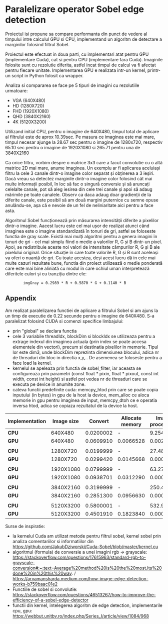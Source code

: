 
# Paralelizare operator Sobel edge detection

Proiectul isi propune sa compare performanta din punct de vedere al timpului intre calculul GPU si CPU, implementand un algoritm de detectare a marginilor folosind filtrul Sobel.

Proiectul este efectuat in doua parti, cu implementari atat pentru GPU (implementare Cuda), cat si pentru CPU (implementare fara Cuda). Imaginile folosite sunt cu rezolutie diferita, astfel incat timpul de calcul va fi afectat pentru fiecare unitate. 
Implementarea GPU e realizata intr-un kernel, printr-un script in Python folosit ca wrapper.

Analiza si compararea se face pe 5 tipuri de imagini cu rezolutiile urmatoare:
- VGA (640X480)
- HD (1280X720)
- FHD (1920X1080)
- QHD (3840X2160)
- 4K (5120X3200)


Utilizand initial CPU, pentru o imagine de 640X480, timpul total de aplicare al filtrului este de aprox 10.39sec. Pe masura ce imaginea este mai mare, timpul necesar ajunge la 28.67 sec pentru o imagine de 1280x720, respectiv 65.10 sec pentru o imagine de 1920X1080 si 265.71 pentru una de 3840X2160	

Ca orice filtru, vorbim despre o matrice 3x3 care a facut convolutie cu o altă matrice 2D mai mare, anume imaginea. Un exemplu ar fi aplicarea aceluiași filtru la cele 3 canale dintr-o imagine color separat și obținerea a 3 ieșiri. Dacă vreau sa detectez marginile dintr-o imagine color folosind cât mai multe informații posibil, în loc să fac o singură conversie și să aruncați celelalte canale, pot să aleg iesirea din cele trei canale și apoi să adaug mărimile pe toate canalele. Observ ca daca adaug doar gradienții de la diferite canale, este posibil să am două margini puternice cu semne opuse anulându-se, așa că e nevoie de un fel de neliniaritate aici pentru a face asta.

Algoritmul Sobel funcționează prin măsurarea intensității diferite a pixelilor dintr-o imagine. Aacest lucru este cel mai ușor de realizat atunci când imaginea este o imagine standardizată în tonuri de gri, astfel se foloseste functia de gray scale. Există mai mulți algoritmi pentru a genera imagini în tonuri de gri - cel mai simplu fiind o medie a valorilor R, G și B dintr-un pixel. Apoi, se redistribuie aceste noi valori de intensitate câmpurilor R, G și B ale pixelului original. Orice situație în care toate valorile R, G și B sunt aceleași va oferi o nuanță de gri. Cu toate acestea, deși acest lucru dă in cele mai multe cazuri rezultate bune, functia din proiect utilizează o medie ponderată care este mai bine aliniată cu modul în care ochiul uman interpretează diferitele culori și cu tranziția dintre ele:

            imgGray = 0.2989 * R + 0.5870 * G + 0.1140 * B
            
## Appendix

Am realizat paralelizarea functiei de aplicare a filtrului Sobel si am ajuns la un timp de executie de 0.22 secunde pentru o imagine de 640X480. S-a paralelizat folosind CUDA si comenzi specifice limbajului:
- prin "global" se declara functia
- cele 3 variabile threadIdx, blockDim si blockIdx se utilizeaza pentru a extrage indexul din imaginea actuala (prin index se poate accesa elementele din vectori), precum si destinatia pixelilor in memorie. Tipul lor este dim3, unde blockDim reprezinta dimensiunea blocului, adica nr de threaduri din bloc in directia x,y,.. De asemenea se foloseste pentru a face load la kernel.
- kernelul se apeleaza prin functia de sobel_filter, iar aceasta se configureaza prin parametri (const float * pixin, float * pixout, const int width, const int height) si astfel pot vedea nr de threaduri care se executa pe device in anumite zone.
- cateva functii predefinite cuda: memcpy_htod prin care se poate copia inputului (in bytes) in gpu de la host la device, mem_alloc ce aloca memorie in gpu pentru imaginea de input, memcpy_dtoh ce e operatia inversa htod, adica se copiaza rezultatul de la device la host.



| Implementation | Image size | Convert   | Allocate memory | Image processing | Convert from GPU | Saving    | Total time |
| -------------- | ---------- | ----------| --------------- | ---------------- | -----------------| --------- | ---------- |
| **CPU**        | 640X480    | 0.0200002 | -               | 9.2549998        | -                | 0.1200001 | 10.395002  |
| **GPU**        | 640X480    | 0.0609910 | 0.0066528       | 0.0022110        | 0.0023078        | 0.1253440 | 0.2256432  |
|                |            |           |                 |                  |                  |           |            |
| **CPU**        | 1280X720   | 0.0199999 | -               | 27.481999        | -                | 0.1700000 | 29.671999  |
| **GPU**        | 1280X720   | 0.0299420 | 0.0145668       | 0.0002372        | 0.0056648        | 0.1365141 | 0.1929452  |
|                |            |           |                 |                  |                  |           |            |
| **CPU**        | 1920X1080  | 0.0799999 | -               | 63.271000        | -                | 0.7500000 | 67.101000  |
| **GPU**        | 1920X1080  | 0.0938701 | 0.0312290       | 0.0003209        | 0.0103600        | 0.5749020 | 0.8405869  |
|                |            |           |                 |                  |                  |           |            |
| **CPU**        | 3840X2160  | 0.3199999 | -               | 250.45799        | -                | 2.9400000 | 265.71432  |
| **GPU**        | 3840X2160  | 0.2851300 | 0.0956630       | 0.0002830        | 0.0324380        | 1.9789669 | 2.9856544  |
|                |            |           |                 |                  |                  |           |            |
| **CPU**        | 5120X3200  | 0.5800001 | -               | 532.90599        | -                | 5.3599998 | 555.54334  |
| **GPU**        | 5120X3200  | 0.4501910 | 0.1823840       | 0.0002810        | 0.0589640        | 3.8527259 | 5.5385435  |

Surse de inspiratie:
- la kernelul Cuda am utilizat metode pentru filtrul sobel, kernel sobel prin analiza comentariilor si informatiilor din https://github.com/JakubDziworski/Cuda-Sobel/blob/master/kernel.cu
- algoritmul (formula) de conversie a unei imagini rgb -> grayscale: https://stackoverflow.com/questions/17615963/standard-rgb-to-grayscale-conversion#:~:text=Average%20method%20is%20the%20most,Its%20done%20in%20this%20way. / https://aryamansharda.medium.com/how-image-edge-detection-works-b759baac01e2
- Functiile de sobel si convolutie: https://stackoverflow.com/questions/46513267/how-to-improve-the-efficiency-of-a-sobel-edge-detector
- functii din kernel, intelegerea algoritm de edge detection, implementarile cpu, gpu: https://webbut.unitbv.ro/index.php/Series_I/article/view/1084/968

